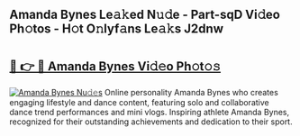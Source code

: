 ## Amanda Bynes Le𝚊𝚔ed N𝚞𝚍e - Part-sqD Vi𝚍eo Ph𝚘tos - H𝚘t O𝚗lyf𝚊ns Le𝚊𝚔s J2dnw

# <h2><a href="http://hfcypai.feru.top/?c=Amanda+Bynes">🔗 👉 🔴 Amanda Bynes Vi𝚍𝚎o Ph𝚘t𝚘𝚜</a></h2>

[![Amanda Bynes Nu𝚍𝚎s](https://i.imgur.com/0TWrTi3.gif)](http://hfcypai.feru.top/?c=Amanda+Bynes)
Online personality Amanda Bynes who creates engaging lifestyle and dance content, featuring solo and collaborative dance trend performances and mini vlogs. Inspiring athlete Amanda Bynes, recognized for their outstanding achievements and dedication to their sport. 
